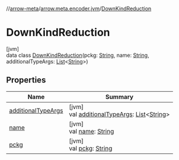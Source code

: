 //[arrow-meta](../../../index.md)/[arrow.meta.encoder.jvm](../index.md)/[DownKindReduction](index.md)

# DownKindReduction

[jvm]\
data class [DownKindReduction](index.md)(pckg: [String](https://kotlinlang.org/api/latest/jvm/stdlib/kotlin/-string/index.html), name: [String](https://kotlinlang.org/api/latest/jvm/stdlib/kotlin/-string/index.html), additionalTypeArgs: [List](https://kotlinlang.org/api/latest/jvm/stdlib/kotlin.collections/-list/index.html)&lt;[String](https://kotlinlang.org/api/latest/jvm/stdlib/kotlin/-string/index.html)&gt;)

## Properties

| Name | Summary |
|---|---|
| [additionalTypeArgs](additional-type-args.md) | [jvm]<br>val [additionalTypeArgs](additional-type-args.md): [List](https://kotlinlang.org/api/latest/jvm/stdlib/kotlin.collections/-list/index.html)&lt;[String](https://kotlinlang.org/api/latest/jvm/stdlib/kotlin/-string/index.html)&gt; |
| [name](name.md) | [jvm]<br>val [name](name.md): [String](https://kotlinlang.org/api/latest/jvm/stdlib/kotlin/-string/index.html) |
| [pckg](pckg.md) | [jvm]<br>val [pckg](pckg.md): [String](https://kotlinlang.org/api/latest/jvm/stdlib/kotlin/-string/index.html) |
